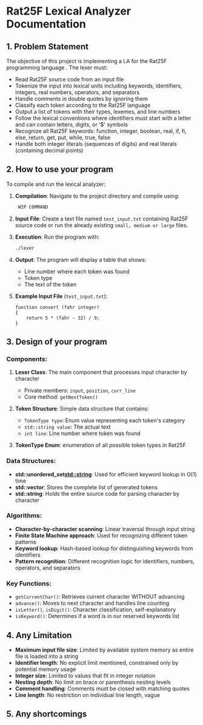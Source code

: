 # Rat25F Lexical Analyzer Documentation

## 1. Problem Statement

The objective of this project is implementing a LA for the Rat25F programming language . The lexer must:

- Read Rat25F source code from an input file
- Tokenize the input into lexical units including keywords, identifiers, integers, real numbers, operators, and separators
- Handle comments in double quotes by ignoring them
- Classify each token according to the Rat25F language
- Output a list of tokens with their types, lexemes, and line numbers
- Follow the lexical conventions where identifiers must start with a letter and can contain letters, digits, or '$' symbols
- Recognize all Rat25F keywords: function, integer, boolean, real, if, fi, else, return, get, put, while, true, false
- Handle both integer literals (sequences of digits) and real literals (containing decimal points)

## 2. How to use your program

To compile and run the lexical analyzer:

1. **Compilation**: Navigate to the project directory and compile using:
   ```bash
    WIP COMMAND
   ```

2. **Input File**: Create a text file named `test_input.txt` containing Rat25F source code or run the already existing `small, medium or large` files.

3. **Execution**: Run the program with:
   ```bash
   ./lexer
   ```

4. **Output**: The program will display a table that shows:
   - Line number where each token was found
   - Token type
   - The text of the token

5. **Example Input File** (`test_input.txt`):
   ```
   function convert (fahr integer)
   {
       return 5 * (fahr - 32) / 9;
   }
   ```

## 3. Design of your program

### Components:

1. **Lexer Class**: The main component that processes input character by character
   - Private members: `input`, `position`, `curr_line`
   - Core method: `getNextToken()`

2. **Token Structure**: Simple data structure that contains:
   - `TokenType type`: Enum value representing each token's category
   - `std::string value`: The actual text
   - `int line`: Line number where token was found

3. **TokenType Enum**: enumeration of all possible token types in Rat25F

### Data Structures:
- **std::unordered_set<std::string>**: Used for efficient keyword lookup in O(1) time
- **std::vector<Token>**: Stores the complete list of generated tokens
- **std::string**: Holds the entire source code for parsing character by character

### Algorithms:
- **Character-by-character scanning**: Linear traversal through input string
- **Finite State Machine approach**: Used for recognizing different token patterns
- **Keyword lookup**: Hash-based lookup for distinguishing keywords from identifiers
- **Pattern recognition**: Different recognition logic for identifiers, numbers, operators, and separators

### Key Functions:
- `getCurrentChar()`: Retrieves current character WITHOUT advancing
- `advance()`: Moves to next character and handles line counting
- `isLetter()`, `isDigit()`: Character classification, self-explanatory
- `isKeyword()`: Determines if a word is in our reserved keywords list

## 4. Any Limitation

- **Maximum input file size**: Limited by available system memory as entire file is loaded into a string
- **Identifier length**: No explicit limit mentioned, constrained only by potential memory usage
- **Integer size**: Limited to values that fit in integer notation
- **Nesting depth**: No limit on brace or parenthesis nesting levels
- **Comment handling**: Comments must be closed with matching quotes
- **Line length**: No restriction on individual line length, vague

## 5. Any shortcomings